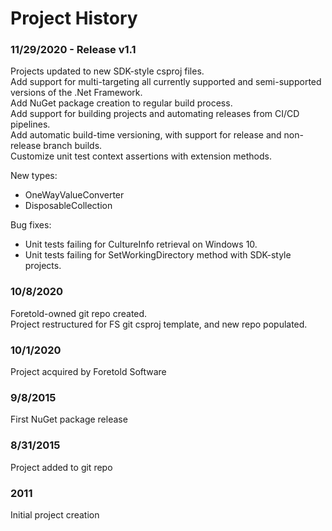 [license]: # "Copyright (c) Foretold Software, LLC. All rights reserved. Licensed under the Microsoft Public License (MS-PL). See the license.md file in the project root directory for full license information."

# Project History

### 11/29/2020 - Release v1.1
Projects updated to new SDK-style csproj files.\
Add support for multi-targeting all currently supported and semi-supported versions of the .Net Framework.\
Add NuGet package creation to regular build process.\
Add support for building projects and automating releases from CI/CD pipelines.\
Add automatic build-time versioning, with support for release and non-release branch builds.\
Customize unit test context assertions with extension methods.

New types:
* OneWayValueConverter
* DisposableCollection

Bug fixes:
* Unit tests failing for CultureInfo retrieval on Windows 10.
* Unit tests failing for SetWorkingDirectory method with SDK-style projects.

### 10/8/2020
Foretold-owned git repo created.\
Project restructured for FS git csproj template, and new repo populated.

### 10/1/2020
Project acquired by Foretold Software

### 9/8/2015
First NuGet package release

### 8/31/2015
Project added to git repo

### 2011
Initial project creation